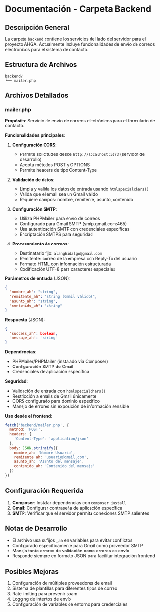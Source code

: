 # Documentación - Carpeta Backend

## Descripción General
La carpeta `backend` contiene los servicios del lado del servidor para el proyecto AHGA. Actualmente incluye funcionalidades de envío de correos electrónicos para el sistema de contacto.

## Estructura de Archivos

```
backend/
└── mailer.php
```

## Archivos Detallados

### mailer.php

**Propósito**: Servicio de envío de correos electrónicos para el formulario de contacto.

**Funcionalidades principales**:

1. **Configuración CORS**:
   - Permite solicitudes desde `http://localhost:5173` (servidor de desarrollo)
   - Acepta métodos POST y OPTIONS
   - Permite headers de tipo Content-Type

2. **Validación de datos**:
   - Limpia y valida los datos de entrada usando `htmlspecialchars()`
   - Valida que el email sea un Gmail válido
   - Requiere campos: nombre, remitente, asunto, contenido

3. **Configuración SMTP**:
   - Utiliza PHPMailer para envío de correos
   - Configurado para Gmail SMTP (smtp.gmail.com:465)
   - Usa autenticación SMTP con credenciales específicas
   - Encriptación SMTPS para seguridad

4. **Procesamiento de correos**:
   - Destinatario fijo: `alanghidalgo@gmail.com`
   - Remitente: correo de la empresa con Reply-To del usuario
   - Formato HTML con información estructurada
   - Codificación UTF-8 para caracteres especiales

**Parámetros de entrada** (JSON):
```json
{
  "nombre_ah": "string",
  "remitente_ah": "string (Gmail válido)",
  "asunto_ah": "string",
  "contenido_ah": "string"
}
```

**Respuesta** (JSON):
```json
{
  "success_ah": boolean,
  "message_ah": "string"
}
```

**Dependencias**:
- PHPMailer/PHPMailer (instalado vía Composer)
- Configuración SMTP de Gmail
- Credenciales de aplicación específica

**Seguridad**:
- Validación de entrada con `htmlspecialchars()`
- Restricción a emails de Gmail únicamente
- CORS configurado para dominio específico
- Manejo de errores sin exposición de información sensible

**Uso desde el frontend**:
```javascript
fetch('backend/mailer.php', {
  method: 'POST',
  headers: {
    'Content-Type': 'application/json'
  },
  body: JSON.stringify({
    nombre_ah: 'Nombre Usuario',
    remitente_ah: 'usuario@gmail.com',
    asunto_ah: 'Asunto del mensaje',
    contenido_ah: 'Contenido del mensaje'
  })
})
```

## Configuración Requerida

1. **Composer**: Instalar dependencias con `composer install`
2. **Gmail**: Configurar contraseña de aplicación específica
3. **SMTP**: Verificar que el servidor permita conexiones SMTP salientes

## Notas de Desarrollo

- El archivo usa sufijos `_ah` en variables para evitar conflictos
- Configurado específicamente para Gmail como proveedor SMTP
- Maneja tanto errores de validación como errores de envío
- Responde siempre en formato JSON para facilitar integración frontend

## Posibles Mejoras

1. Configuración de múltiples proveedores de email
2. Sistema de plantillas para diferentes tipos de correo
3. Rate limiting para prevenir spam
4. Logging de intentos de envío
5. Configuración de variables de entorno para credenciales